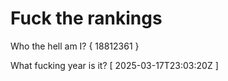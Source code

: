 # Fuck the rankings

Who the hell am I?
{ 18812361 }

What fucking year is it?
[ 2025-03-17T23:03:20Z ]
